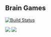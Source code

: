 ## Brain Games


[![Build Status](https://travis-ci.org/daswahr/project-lvl1-s69.svg?branch=master)](https://travis-ci.org/daswahr/project-lvl1-s69)

<a href="https://codeclimate.com/github/daswahr/project-lvl1-s69"><img src="https://codeclimate.com/github/daswahr/project-lvl1-s69/badges/gpa.svg" /></a>
<a href="https://codeclimate.com/github/daswahr/project-lvl1-s69"><img src="https://codeclimate.com/github/daswahr/project-lvl1-s69/badges/issue_count.svg" /></a>